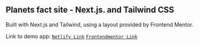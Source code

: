 ## Planets fact site - Next.js. and Tailwind CSS

Built with Next.js and Tailwind, using a layout provided by Frontend Mentor.

Link to demo app:
[`Netlify Link`](https://planetsfactapp.netlify.ap)
[`Frontendmentor Link`](https://www.frontendmentor.io/solutions/planets-fact-site---nextjs-and-tailwind-css-Jay5Dvv8q2)
